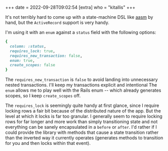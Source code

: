 +++
date = 2022-09-28T09:02:54
[extra]
who = "kitallis"
+++

It's not terribly hard to come up with a state-machine DSL like [aasm](https://github.com/aasm/aasm)
by hand, but the `ActiveRecord` support is very handy.

I'm using it with an `enum` against a `status` field with the following options:

```ruby
{
  column: :status,
  requires_lock: true,
  requires_new_transaction: false,
  enum: true,
  create_scopes: false
}
```


The `requires_new_transaction` is `false` to avoid landing into unnecessary nested transactions. I'll keep my transactions explicit and intentional
The `enum` allows me to play well with the Rails enum -- which already generates scopes, so I keep `create_scopes` off.

The `requires_lock` is seemingly quite handy at first glance, since I require locking rows a fair bit because of the distributed nature of the app.
But the level at which it locks is far too granular. I generally seem to require locking rows for far longer and more work than simply transitioning state and not everything can be sanely encapsulated in a `before` or `after`.
I'd rather if I could provide the library with methods that cause a state transition rather than the inverted way it currently operates (generates methods to transition for you and then locks within that event).
